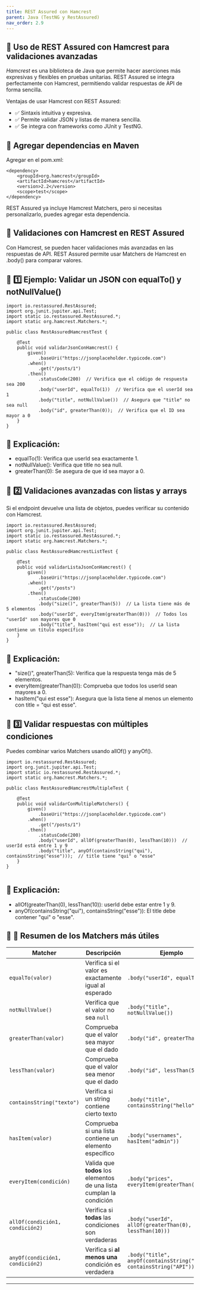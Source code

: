 ```yaml
---
title: REST Assured con Hamcrest
parent: Java (TestNG y RestAssured)
nav_order: 2.9
---
```


## **🔹 Uso de REST Assured con Hamcrest para validaciones avanzadas**

*Hamcrest* es una biblioteca de Java que permite hacer aserciones más expresivas y flexibles en pruebas unitarias. REST Assured se integra perfectamente con Hamcrest, permitiendo validar respuestas de API de forma sencilla.

Ventajas de usar Hamcrest con REST Assured:
- ✅ Sintaxis intuitiva y expresiva.
- ✅ Permite validar JSON y listas de manera sencilla.
- ✅ Se integra con frameworks como JUnit y TestNG.


## **📌 Agregar dependencias en Maven**

Agregar en el pom.xml:

````
<dependency>
    <groupId>org.hamcrest</groupId>
    <artifactId>hamcrest</artifactId>
    <version>2.2</version>
    <scope>test</scope>
</dependency>

````
REST Assured ya incluye Hamcrest Matchers, pero si necesitas personalizarlo, puedes agregar esta dependencia.

## **📌 Validaciones con Hamcrest en REST Assured**

Con Hamcrest, se pueden hacer validaciones más avanzadas en las respuestas de API. REST Assured permite usar Matchers de Hamcrest en .body() para comparar valores.

## **📌 1️⃣ Ejemplo: Validar un JSON con equalTo() y notNullValue()**

```
import io.restassured.RestAssured;
import org.junit.jupiter.api.Test;
import static io.restassured.RestAssured.*;
import static org.hamcrest.Matchers.*;

public class RestAssuredHamcrestTest {
    
    @Test
    public void validarJsonConHamcrest() {
        given()
            .baseUri("https://jsonplaceholder.typicode.com")
        .when()
            .get("/posts/1")
        .then()
            .statusCode(200)  // Verifica que el código de respuesta sea 200
            .body("userId", equalTo(1))  // Verifica que el userId sea 1
            .body("title", notNullValue())  // Asegura que "title" no sea null
            .body("id", greaterThan(0));  // Verifica que el ID sea mayor a 0
    }
}
```

## **🔹 Explicación:**

- equalTo(1): Verifica que userId sea exactamente 1.
- notNullValue(): Verifica que title no sea null.
- greaterThan(0): Se asegura de que id sea mayor a 0.


## **📌 2️⃣ Validaciones avanzadas con listas y arrays**
Si el endpoint devuelve una lista de objetos, puedes verificar su contenido con Hamcrest.

```
import io.restassured.RestAssured;
import org.junit.jupiter.api.Test;
import static io.restassured.RestAssured.*;
import static org.hamcrest.Matchers.*;

public class RestAssuredHamcrestListTest {

    @Test
    public void validarListaJsonConHamcrest() {
        given()
            .baseUri("https://jsonplaceholder.typicode.com")
        .when()
            .get("/posts")
        .then()
            .statusCode(200)
            .body("size()", greaterThan(5))  // La lista tiene más de 5 elementos
            .body("userId", everyItem(greaterThan(0)))  // Todos los "userId" son mayores que 0
            .body("title", hasItem("qui est esse"));  // La lista contiene un título específico
    }
}

```
## **🔹 Explicación:**

- "size()", greaterThan(5): Verifica que la respuesta tenga más de 5 elementos.
- everyItem(greaterThan(0)): Comprueba que todos los userId sean mayores a 0.
- hasItem("qui est esse"): Asegura que la lista tiene al menos un elemento con title = "qui est esse".

## **📌 3️⃣ Validar respuestas con múltiples condiciones**
Puedes combinar varios Matchers usando allOf() y anyOf().

```
import io.restassured.RestAssured;
import org.junit.jupiter.api.Test;
import static io.restassured.RestAssured.*;
import static org.hamcrest.Matchers.*;

public class RestAssuredHamcrestMultipleTest {

    @Test
    public void validarConMultipleMatchers() {
        given()
            .baseUri("https://jsonplaceholder.typicode.com")
        .when()
            .get("/posts/1")
        .then()
            .statusCode(200)
            .body("userId", allOf(greaterThan(0), lessThan(10)))  // userId está entre 1 y 9
            .body("title", anyOf(containsString("qui"), containsString("esse")));  // title tiene "qui" o "esse"
    }
}


```

## **🔹 Explicación:**

- allOf(greaterThan(0), lessThan(10)): userId debe estar entre 1 y 9.
- anyOf(containsString("qui"), containsString("esse")): El title debe contener "qui" o "esse".

## **🔹 📌 Resumen de los Matchers más útiles**



| **Matcher** | **Descripción** | **Ejemplo** |
|------------|----------------|-------------|
| `equalTo(valor)` | Verifica si el valor es exactamente igual al esperado | `.body("userId", equalTo(1))` |
| `notNullValue()` | Verifica que el valor no sea `null` | `.body("title", notNullValue())` |
| `greaterThan(valor)` | Comprueba que el valor sea mayor que el dado | `.body("id", greaterThan(10))` |
| `lessThan(valor)` | Comprueba que el valor sea menor que el dado | `.body("id", lessThan(50))` |
| `containsString("texto")` | Verifica si un string contiene cierto texto | `.body("title", containsString("hello"))` |
| `hasItem(valor)` | Comprueba si una lista contiene un elemento específico | `.body("usernames", hasItem("admin"))` |
| `everyItem(condición)` | Valida que **todos** los elementos de una lista cumplan la condición | `.body("prices", everyItem(greaterThan(0)))` |
| `allOf(condición1, condición2)` | Verifica si **todas** las condiciones son verdaderas | `.body("userId", allOf(greaterThan(0), lessThan(10)))` |
| `anyOf(condición1, condición2)` | Verifica si **al menos una** condición es verdadera | `.body("title", anyOf(containsString("test"), containsString("API")))` |

---

